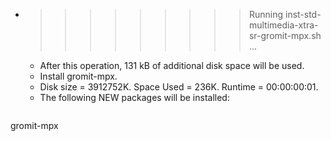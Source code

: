 * >>>>>>>>> Running inst-std-multimedia-xtra-sr-gromit-mpx.sh ...
  * After this operation, 131 kB of additional disk space will be used.
  * Install gromit-mpx.
  * Disk size = 3912752K. Space Used = 236K. Runtime = 00:00:00:01.
  * The following NEW packages will be installed:
  ```bash
gromit-mpx
  ```
